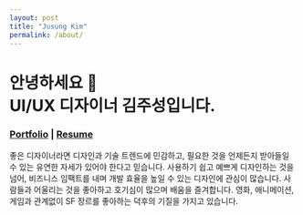 ```yaml
---
layout: post
title: "Jusung Kim"
permalink: /about/
---
```


# 안녕하세요 🙂 <br> UI/UX 디자이너 김주성입니다.

### [Portfolio](https://jus0k.github.io/portfolio/) | [Resume](https://jus0k.github.io/portfolio/resume.pdf)

좋은 디자이너라면 디자인과 기술 트렌드에 민감하고, 필요한 것을 언제든지 받아들일 수 있는 유연한 자세가 있어야 한다고 믿습니다. 사용하기 쉽고 예쁘게 디자인하는 것을 넘어, 비즈니스 임팩트를 내며 개발 효율을 높일 수 있는 디자인에 관심이 많습니다. 사람들과 어울리는 것을 좋아하고 호기심이 많으며 배움을 즐겨합니다. 영화, 애니메이션, 게임과 관계없이 SF 장르를 좋아하는 덕후의 기질을 가지고 있습니다. 
